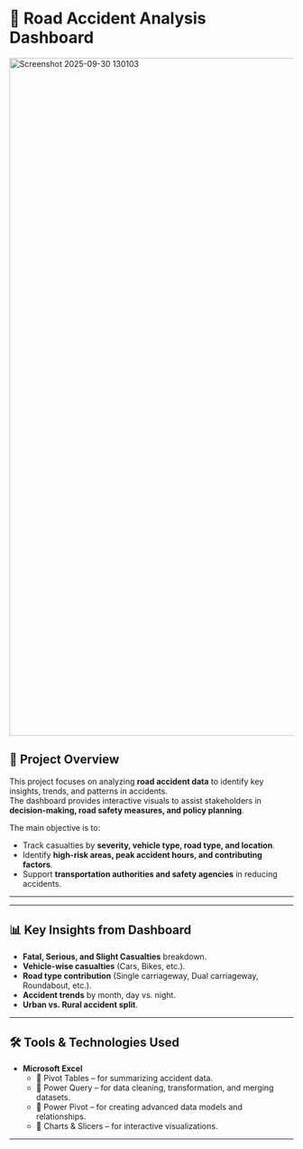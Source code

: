 # 🚦 Road Accident Analysis Dashboard  
<img width="1920" height="1200" alt="Screenshot 2025-09-30 130103" src="https://github.com/user-attachments/assets/40f9055d-2d80-472d-8a91-d7c5ae39a471" />



## 📌 Project Overview  
This project focuses on analyzing **road accident data** to identify key insights, trends, and patterns in accidents.  
The dashboard provides interactive visuals to assist stakeholders in **decision-making, road safety measures, and policy planning**.  

The main objective is to:  
- Track casualties by **severity, vehicle type, road type, and location**.  
- Identify **high-risk areas, peak accident hours, and contributing factors**.  
- Support **transportation authorities and safety agencies** in reducing accidents.  

---


---

## 📊 Key Insights from Dashboard  
- **Fatal, Serious, and Slight Casualties** breakdown.  
- **Vehicle-wise casualties** (Cars, Bikes, etc.).  
- **Road type contribution** (Single carriageway, Dual carriageway, Roundabout, etc.).  
- **Accident trends** by month, day vs. night.  
- **Urban vs. Rural accident split**.  

---

## 🛠️ Tools & Technologies Used  
- **Microsoft Excel**  
  - 📌 Pivot Tables – for summarizing accident data.  
  - 📌 Power Query – for data cleaning, transformation, and merging datasets.  
  - 📌 Power Pivot – for creating advanced data models and relationships.  
  - 📌 Charts & Slicers – for interactive visualizations.  

---

